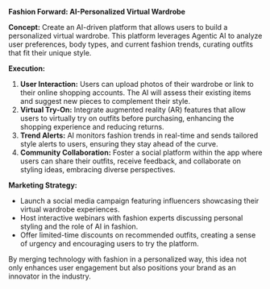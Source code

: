 **Fashion Forward: AI-Personalized Virtual Wardrobe**

**Concept:** Create an AI-driven platform that allows users to build a personalized virtual wardrobe. This platform leverages Agentic AI to analyze user preferences, body types, and current fashion trends, curating outfits that fit their unique style.

**Execution:**
1. **User Interaction:** Users can upload photos of their wardrobe or link to their online shopping accounts. The AI will assess their existing items and suggest new pieces to complement their style.
2. **Virtual Try-On:** Integrate augmented reality (AR) features that allow users to virtually try on outfits before purchasing, enhancing the shopping experience and reducing returns.
3. **Trend Alerts:** AI monitors fashion trends in real-time and sends tailored style alerts to users, ensuring they stay ahead of the curve.
4. **Community Collaboration:** Foster a social platform within the app where users can share their outfits, receive feedback, and collaborate on styling ideas, embracing diverse perspectives.

**Marketing Strategy:**
- Launch a social media campaign featuring influencers showcasing their virtual wardrobe experiences.
- Host interactive webinars with fashion experts discussing personal styling and the role of AI in fashion.
- Offer limited-time discounts on recommended outfits, creating a sense of urgency and encouraging users to try the platform.

By merging technology with fashion in a personalized way, this idea not only enhances user engagement but also positions your brand as an innovator in the industry.